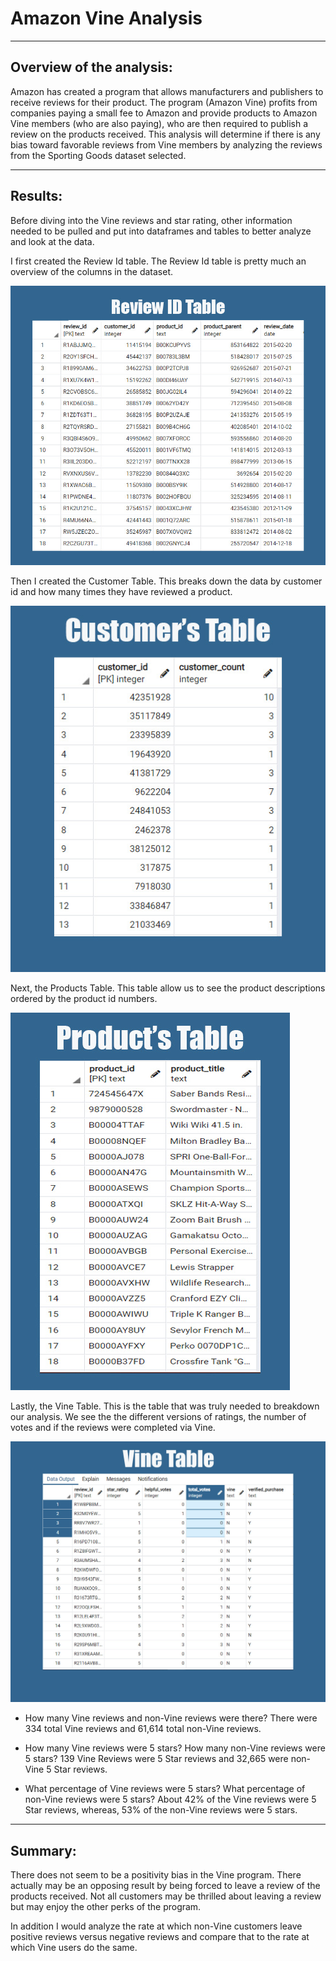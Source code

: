 # Amazon Vine Analysis
---

## Overview of the analysis: 
Amazon has created a program that allows manufacturers and publishers to receive reviews for their product. The program (Amazon Vine) profits from companies paying a small fee to Amazon and provide products to Amazon Vine members (who are also paying), who are then required to publish a review on the products received. This analysis will determine if there is any bias toward favorable reviews from Vine members by analyzing the reviews from the Sporting Goods dataset selected.

***
## Results:
Before diving into the Vine reviews and star rating, other information needed to be pulled and put into dataframes and tables to better analyze and look at the data.

I first created the Review Id table. The Review Id table is pretty much an overview of the columns in the dataset.

![review_id_table](review_id_table.jpg)

Then I created the Customer Table. This breaks down the data by customer id and how many times they have reviewed a product.

![customers_table](customers_table.jpg)

Next, the Products Table. This table allow us to see the product descriptions ordered by the product id numbers.

![products_table](products_table.jpg)

Lastly, the Vine Table. This is the table that was truly needed to breakdown our analysis. We see the the different versions of ratings, the number of votes and if the reviews were completed via Vine.

![vine_table](vine_table.jpg)


* How many Vine reviews and non-Vine reviews were there?
There were 334 total Vine reviews and 61,614 total non-Vine reviews.

* How many Vine reviews were 5 stars? How many non-Vine reviews were 5 stars?
139 Vine Reviews were 5 Star reviews and 32,665 were non-Vine 5 Star reviews.

* What percentage of Vine reviews were 5 stars? What percentage of non-Vine reviews were 5 stars?
About 42% of the Vine reviews were 5 Star reviews, whereas, 53% of the non-Vine reviews were 5 stars.

***

## Summary:
There does not seem to be a positivity bias in the Vine program. There actually may be an opposing result by being forced to leave a review of the products received. Not all customers may be thrilled about leaving a review but may enjoy the other perks of the program. 

In addition I would analyze the rate at which non-Vine customers leave positive reviews versus negative reviews and compare that to the rate at which Vine users do the same.




